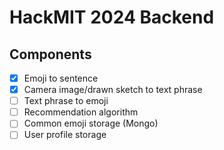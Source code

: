 # HackMIT 2024 Backend

## Components
- [x] Emoji to sentence
- [x] Camera image/drawn sketch to text phrase
- [ ] Text phrase to emoji
- [ ] Recommendation algorithm
- [ ] Common emoji storage (Mongo)
- [ ] User profile storage